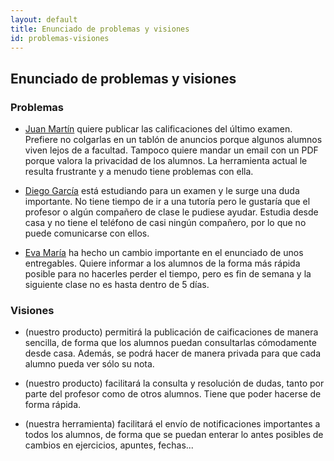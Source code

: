 ```yaml
---
layout: default
title: Enunciado de problemas y visiones
id: problemas-visiones
---
```


## Enunciado de problemas y visiones

### Problemas

+ [Juan Martín](#juan-martin) quiere publicar las calificaciones del último examen. Prefiere no colgarlas en un tablón de anuncios porque algunos alumnos viven lejos de a facultad. Tampoco quiere mandar un email con un PDF porque valora la privacidad de los alumnos. La herramienta actual le resulta frustrante y a menudo tiene problemas con ella.

+ [Diego García](#diego-garcia) está estudiando para un examen y le surge una duda importante. No tiene tiempo de ir a una tutoría pero le gustaría que el profesor o algún compañero de clase le pudiese ayudar. Estudia desde casa y no tiene el teléfono de casi ningún compañero, por lo que no puede comunicarse con ellos.

+ [Eva María](#eva-maria) ha hecho un cambio importante en el enunciado de unos entregables. Quiere informar a los alumnos de la forma más rápida posible para no hacerles perder el tiempo, pero es fin de semana y la siguiente clase no es hasta dentro de 5 días.


### Visiones

+ (nuestro producto) permitirá la publicación de caificaciones de manera sencilla, de forma que los alumnos puedan consultarlas cómodamente desde casa. Además, se podrá hacer de manera privada para que cada alumno pueda ver sólo su nota.

+ (nuestro producto) facilitará la consulta y resolución de dudas, tanto por parte del profesor como de otros alumnos. Tiene que poder hacerse de forma rápida.

+ (nuestra herramienta) facilitará el envío de notificaciones importantes a todos los alumnos, de forma que se puedan enterar lo antes posibles de cambios en ejercicios, apuntes, fechas...
